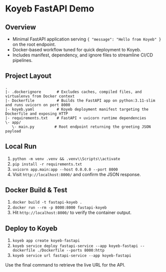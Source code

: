 # Koyeb FastAPI Demo

## Overview
- Minimal FastAPI application serving `{ "message": "Hello from Koyeb" }` on the root endpoint.
- Docker-based workflow tuned for quick deployment to Koyeb.
- Includes manifest, dependency, and ignore files to streamline CI/CD pipelines.

## Project Layout
```
.
|- .dockerignore       # Excludes caches, compiled files, and virtualenvs from Docker context
|- Dockerfile          # Builds the FastAPI app on python:3.11-slim and runs uvicorn on port 8000
|- koyeb.yaml          # Koyeb deployment manifest targeting the Dockerfile and exposing HTTP
|- requirements.txt    # FastAPI + uvicorn runtime dependencies
\- app/
   \- main.py         # Root endpoint returning the greeting JSON payload
```

## Local Run
1. `python -m venv .venv && .venv\\Scripts\\activate`
2. `pip install -r requirements.txt`
3. `uvicorn app.main:app --host 0.0.0.0 --port 8000`
4. Visit `http://localhost:8000/` and confirm the JSON response.

## Docker Build & Test
1. `docker build -t fastapi-koyeb .`
2. `docker run --rm -p 8000:8000 fastapi-koyeb`
3. Hit `http://localhost:8000/` to verify the container output.

## Deploy to Koyeb
1. `koyeb app create koyeb-fastapi`
2. `koyeb service deploy fastapi-service --app koyeb-fastapi --dockerfile ./Dockerfile --ports 8000:http`
3. `koyeb service url fastapi-service --app koyeb-fastapi`

Use the final command to retrieve the live URL for the API.
